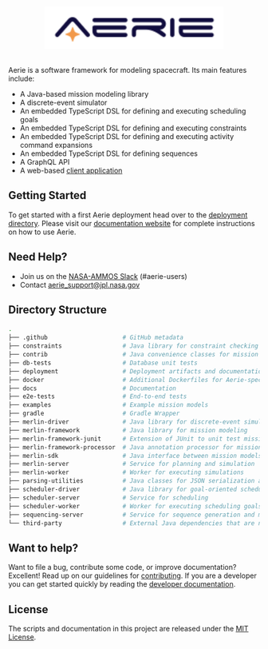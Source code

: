 <br>
<div align="center">
  <img alt="Aerie" height="85" src="docs/sphinx_scylladb_theme/static/img/logos/aerie-wordmark-with-background.svg">
</div>
<br>

Aerie is a software framework for modeling spacecraft. Its main features include:

- A Java-based mission modeling library
- A discrete-event simulator
- An embedded TypeScript DSL for defining and executing scheduling goals
- An embedded TypeScript DSL for defining and executing constraints
- An embedded TypeScript DSL for defining and executing activity command expansions
- An embedded TypeScript DSL for defining sequences
- A GraphQL API
- A web-based [client application][ui-repo]

## Getting Started

To get started with a first Aerie deployment head over to the [deployment directory][deployment]. Please visit our [documentation website][documentation] for complete instructions on how to use Aerie.

## Need Help?

- Join us on the [NASA-AMMOS Slack](https://join.slack.com/t/nasa-ammos/shared_invite/zt-1mlgmk5c2-MgqVSyKzVRUWrXy87FNqPw) (#aerie-users)
- Contact aerie_support@jpl.nasa.gov

## Directory Structure

```sh
.
├── .github                     # GitHub metadata
├── constraints                 # Java library for constraint checking
├── contrib                     # Java convenience classes for mission models
├── db-tests                    # Database unit tests
├── deployment                  # Deployment artifacts and documentation
├── docker                      # Additional Dockerfiles for Aerie-specific images
├── docs                        # Documentation
├── e2e-tests                   # End-to-end tests
├── examples                    # Example mission models
├── gradle                      # Gradle Wrapper
├── merlin-driver               # Java library for discrete-event simulation
├── merlin-framework            # Java library for mission modeling
├── merlin-framework-junit      # Extension of JUnit to unit test mission models
├── merlin-framework-processor  # Java annotation processor for mission models
├── merlin-sdk                  # Java interface between mission models and the merlin-driver
├── merlin-server               # Service for planning and simulation
├── merlin-worker               # Worker for executing simulations
├── parsing-utilities           # Java classes for JSON serialization and deserialization
├── scheduler-driver            # Java library for goal-oriented scheduling
├── scheduler-server            # Service for scheduling
├── scheduler-worker            # Worker for executing scheduling goals
├── sequencing-server           # Service for sequence generation and management
└── third-party                 # External Java dependencies that are not obtained from Maven
```

## Want to help?

Want to file a bug, contribute some code, or improve documentation? Excellent! Read up on our guidelines for [contributing][contributing]. If you are a developer you can get started quickly by reading the [developer documentation][dev].

## License

The scripts and documentation in this project are released under the [MIT License](LICENSE).

[contributing]: ./CONTRIBUTING.md
[deployment]: ./deployment
[dev]: ./docs/old_site/deployment/building.md
[documentation]: https://nasa-ammos.github.io/aerie
[ui-repo]: https://github.com/NASA-AMMOS/aerie-ui
